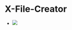 # X-File-Creator
- <a href="https://github.com/JuniorXR/xNote/releases/download/android-applicatipn/X-File-Creator.apk"><img src="https://private-user-images.githubusercontent.com/111166339/347165369-cbaa65a1-7cc7-4cd6-9e49-2c5b50b98bff.png?jwt=eyJhbGciOiJIUzI1NiIsInR5cCI6IkpXVCJ9.eyJpc3MiOiJnaXRodWIuY29tIiwiYXVkIjoicmF3LmdpdGh1YnVzZXJjb250ZW50LmNvbSIsImtleSI6ImtleTUiLCJleHAiOjE3MjA1NjQ3OTMsIm5iZiI6MTcyMDU2NDQ5MywicGF0aCI6Ii8xMTExNjYzMzkvMzQ3MTY1MzY5LWNiYWE2NWExLTdjYzctNGNkNi05ZTQ5LTJjNWI1MGI5OGJmZi5wbmc_WC1BbXotQWxnb3JpdGhtPUFXUzQtSE1BQy1TSEEyNTYmWC1BbXotQ3JlZGVudGlhbD1BS0lBVkNPRFlMU0E1M1BRSzRaQSUyRjIwMjQwNzA5JTJGdXMtZWFzdC0xJTJGczMlMkZhd3M0X3JlcXVlc3QmWC1BbXotRGF0ZT0yMDI0MDcwOVQyMjM0NTNaJlgtQW16LUV4cGlyZXM9MzAwJlgtQW16LVNpZ25hdHVyZT03Yjc0NTA3OWExZjkyMGZlMTY4OTJhNjkzYzQyYzZlMGUwMmI2MmI4NGExNTQ0MmM2MGQ4MGM4ZmU0ZTlhMWRlJlgtQW16LVNpZ25lZEhlYWRlcnM9aG9zdCZhY3Rvcl9pZD0wJmtleV9pZD0wJnJlcG9faWQ9MCJ9.Rc3jCxBGO_smNNJl_vmWw0vWBwyYEqSJEcNAIuhcKbc"/></a>
